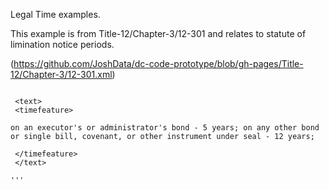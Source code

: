 Legal Time examples.

This example is from Title-12/Chapter-3/12-301 and relates to statute of limination notice periods. 

(https://github.com/JoshData/dc-code-prototype/blob/gh-pages/Title-12/Chapter-3/12-301.xml) 

```

 <text>
 <timefeature>
 
on an executor's or administrator's bond - 5 years; on any other bond or single bill, covenant, or other instrument under seal - 12 years;

 </timefeature>
 </text>

'''
